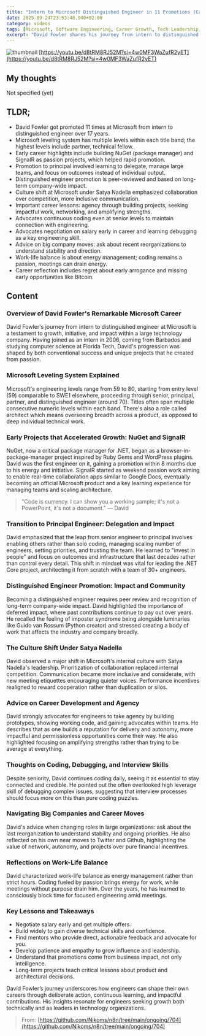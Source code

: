 ```yaml
---
title: "Intern to Microsoft Distinguished Engineer in 11 Promotions (Career Story) (en)"
date: 2025-09-24T23:53:48.940+02:00
category: videos
tags: [Microsoft, Software Engineering, Career Growth, Tech Leadership, Engineering Culture, NuGet, SignalR, .NET Core, Distinguished Engineer, Mentorship, Satya Nadella]
excerpt: "David Fowler shares his journey from intern to distinguished engineer at Microsoft, revealing insights into career growth, impactful projects like NuGet and SignalR, navigating culture shifts under Satya Nadella, and advice on agency, leadership, and work-life balance."
---
```


![thumbnail](https://i.ytimg.com/vi/d8tRM8RJ52M/maxresdefault.jpg)
[https://youtu.be/d8tRM8RJ52M?si=4w0MF3WaZufR2yET](https://youtu.be/d8tRM8RJ52M?si=4w0MF3WaZufR2yET)

## My thoughts

Not specified (yet)

## TLDR;
- David Fowler got promoted 11 times at Microsoft from intern to distinguished engineer over 17 years.
- Microsoft leveling system has multiple levels within each title band; the highest levels include partner, technical fellow.
- Early career highlights include building NuGet (package manager) and SignalR as passion projects, which helped rapid promotion.
- Promotion to principal involved learning to delegate, manage large teams, and focus on outcomes instead of individual output.
- Distinguished engineer promotion is peer-reviewed and based on long-term company-wide impact.
- Culture shift at Microsoft under Satya Nadella emphasized collaboration over competition, more inclusive communication.
- Important career lessons: agency through building projects, seeking impactful work, networking, and amplifying strengths.
- Advocates continuous coding even at senior levels to maintain connection with engineering.
- Advocates negotiation on salary early in career and learning debugging as a key engineering skill.
- Advice on big company moves: ask about recent reorganizations to understand stability and direction.
- Work-life balance is about energy management; coding remains a passion, meetings can drain energy.
- Career reflection includes regret about early arrogance and missing early opportunities like Bitcoin.




## Content

### Overview of David Fowler's Remarkable Microsoft Career
David Fowler's journey from intern to distinguished engineer at Microsoft is a testament to growth, initiative, and impact within a large technology company. Having joined as an intern in 2006, coming from Barbados and studying computer science at Florida Tech, David's progression was shaped by both conventional success and unique projects that he created from passion.

### Microsoft Leveling System Explained
Microsoft's engineering levels range from 59 to 80, starting from entry level (59) comparable to SWE1 elsewhere, proceeding through senior, principal, partner, and distinguished engineer (around 70). Titles often span multiple consecutive numeric levels within each band. There's also a role called architect which means overseeing breadth across a product, as opposed to deep individual technical work.

### Early Projects that Accelerated Growth: NuGet and SignalR
NuGet, now a critical package manager for .NET, began as a browser-in-package-manager project inspired by Ruby Gems and WordPress plugins. David was the first engineer on it, gaining a promotion within 8 months due to his energy and initiative. SignalR started as weekend passion work aiming to enable real-time collaboration apps similar to Google Docs, eventually becoming an official Microsoft product and a key learning experience for managing teams and scaling architecture.

> "Code is currency. I can show you a working sample; it's not a PowerPoint, it's not a document." — David

### Transition to Principal Engineer: Delegation and Impact
David emphasized that the leap from senior engineer to principal involves enabling others rather than solo coding, managing scaling number of engineers, setting priorities, and trusting the team. He learned to "invest in people" and focus on outcomes and infrastructure that last decades rather than control every detail. This shift in mindset was vital for leading the .NET Core project, architecting it from scratch with a team of 30+ engineers.

### Distinguished Engineer Promotion: Impact and Community
Becoming a distinguished engineer requires peer review and recognition of long-term company-wide impact. David highlighted the importance of deferred impact, where past contributions continue to pay out over years. He recalled the feeling of imposter syndrome being alongside luminaries like Guido van Rossum (Python creator) and stressed creating a body of work that affects the industry and company broadly.

### The Culture Shift Under Satya Nadella
David observed a major shift in Microsoft's internal culture with Satya Nadella's leadership. Prioritization of collaboration replaced internal competition. Communication became more inclusive and considerate, with new meeting etiquettes encouraging quieter voices. Performance incentives realigned to reward cooperation rather than duplication or silos.

### Advice on Career Development and Agency
David strongly advocates for engineers to take agency by building prototypes, showing working code, and gaining advocates within teams. He describes that as one builds a reputation for delivery and autonomy, more impactful and permissionless opportunities come their way. He also highlighted focusing on amplifying strengths rather than trying to be average at everything.

### Thoughts on Coding, Debugging, and Interview Skills
Despite seniority, David continues coding daily, seeing it as essential to stay connected and credible. He pointed out the often overlooked high leverage skill of debugging complex issues, suggesting that interview processes should focus more on this than pure coding puzzles.

### Navigating Big Companies and Career Moves
David's advice when changing roles in large organizations: ask about the last reorganization to understand stability and ongoing priorities. He also reflected on his own near moves to Twitter and Github, highlighting the value of network, autonomy, and projects over pure financial incentives.

### Reflections on Work-Life Balance
David characterized work-life balance as energy management rather than strict hours. Coding fueled by passion brings energy for work, while meetings without purpose drain him. Over the years, he has learned to consciously block time for focused engineering amid meetings.

### Key Lessons and Takeaways
- Negotiate salary early and get multiple offers.
- Build widely to gain diverse technical skills and confidence.
- Find mentors who provide direct, actionable feedback and advocate for you.
- Develop patience and empathy to grow influence and leadership.
- Understand that promotions come from business impact, not only intelligence.
- Long-term projects teach critical lessons about product and architectural decisions.

David Fowler’s journey underscores how engineers can shape their own careers through deliberate action, continuous learning, and impactful contributions. His insights resonate for engineers seeking growth both technically and as leaders in technology organizations.




> From: [https://github.com/Nikoms/n8n/tree/main/ongoing/704](https://github.com/Nikoms/n8n/tree/main/ongoing/704)